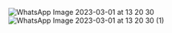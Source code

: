 ![WhatsApp Image 2023-03-01 at 13 20 30](https://user-images.githubusercontent.com/101535029/222065978-1fcdd4de-8c3d-42c1-8c43-92112a7d5ebe.jpeg)
![WhatsApp Image 2023-03-01 at 13 20 30 (1)](https://user-images.githubusercontent.com/101535029/222065992-5c84a169-b0ab-4a46-8530-56d5d1668ab1.jpeg)
